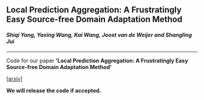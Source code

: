 ## Local Prediction Aggregation: A Frustratingly Easy Source-free Domain Adaptation Method

#### _Shiqi Yang, Yaxing Wang, Kai Wang, Joost van de Weijer and Shangling Jui_

------------
Code for our paper **'Local Prediction Aggregation: A Frustratingly Easy Source-free Domain Adaptation Method'** 

[[arxiv]](https://arxiv.org/abs/2205.04183)

**We will release the code if accepted.**
